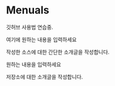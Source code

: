 # Menuals
깃허브 사용법 연습중.

여기에 원하는 내용을 입력하세요

작성한 소스에 대한 간단한 소개글을 작성합니다.

원하는 내용을 입력하세요

저장소에 대한 소개글을 작성합니다.
